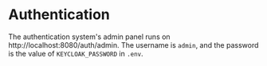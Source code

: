 # Authentication

The authentication system's admin panel runs on http://localhost:8080/auth/admin. The username is `admin`, and the password is the value of `KEYCLOAK_PASSWORD` in `.env`.